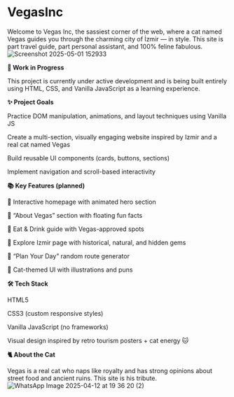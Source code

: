 # VegasInc


Welcome to Vegas Inc, the sassiest corner of the web, where a cat named Vegas guides you through the charming city of İzmir — in style.
This site is part travel guide, part personal assistant, and 100% feline fabulous.
![Screenshot 2025-05-01 152933](https://github.com/user-attachments/assets/ef340a4d-02ce-44cb-803d-4afdcf9a6481)

**🚧 Work in Progress**

This project is currently under active development and is being built entirely using HTML, CSS, and Vanilla JavaScript as a learning experience.

**✨ Project Goals**

Practice DOM manipulation, animations, and layout techniques using Vanilla JS

Create a multi-section, visually engaging website inspired by Izmir and a real cat named Vegas

Build reusable UI components (cards, buttons, sections)

Implement navigation and scroll-based interactivity

**📚 Key Features (planned)**

🎉 Interactive homepage with animated hero section

📸 “About Vegas” section with floating fun facts

🥙 Eat & Drink guide with Vegas-approved spots

🧭 Explore Izmir page with historical, natural, and hidden gems

🎒 “Plan Your Day” random route generator

🐾 Cat-themed UI with illustrations and puns

**🛠️ Tech Stack**

HTML5

CSS3 (custom responsive styles)

Vanilla JavaScript (no frameworks)

Visual design inspired by retro tourism posters + cat energy 🐱

**🐈 About the Cat**

Vegas is a real cat who naps like royalty and has strong opinions about street food and ancient ruins. This site is his tribute.
![WhatsApp Image 2025-04-12 at 19 36 20 (2)](https://github.com/user-attachments/assets/d02d680c-f71c-480e-8334-ca5c60fd47cd)
